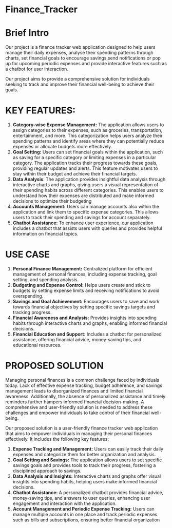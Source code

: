 # Finance_Tracker
# Brief Intro
Our project is a finance tracker web application designed to help users manage their daily expenses, analyse their spending patterns through charts, set financial goals to encourage savings,send notifications or pop up for upcoming periodic expenses and provide interactive features such as a chatbot for user interaction.

Our project aims to provide a comprehensive solution for individuals seeking to track and improve their financial well-being to achieve their goals.

# KEY FEATURES:
1. **Category-wise Expense Management:** The application allows users to assign categories to their expenses, such as groceries, transportation, entertainment, and more. This categorization helps users analyze their spending patterns and identify areas where they can potentially reduce expenses or allocate budgets more effectively.
2. **Goal Setting:** Users can set financial goals within the application, such as saving for a specific category or limiting expenses in a particular category. The application tracks their progress towards these goals, providing regular updates and alerts. This feature motivates users to stay within their budget and achieve their financial targets.
3. **Data Analysis**: The application provides insightful data analysis through interactive charts and graphs, giving users a visual representation of their spending habits across different categories. This enables users to understand how their expenses are distributed and make informed decisions to optimize their budgeting
4. **Accounts Management:** Users can manage accounts also within the application and link them to specific expense categories. This allows users to track their spending and savings for account separately.
5. **Chatbot Assistance:** To enhance user experience, our application includes a chatbot that assists users with queries and provides helpful information on financial topics.

# USE CASE
1. **Personal Finance Management:**
   Centralized platform for efficient management of personal finances, including expense tracking, goal setting, and spending analysis.
2. **Budgeting and Expense Control:**
   Helps users create and stick to budgets by setting expense limits and receiving notifications to avoid overspending.
3. **Savings and Goal Achievement:**
   Encourages users to save and work towards financial objectives by setting specific savings targets and tracking progress.
4. **Financial Awareness and Analysis:**
   Provides insights into spending habits through interactive charts and graphs, enabling informed financial decisions.
5. **Financial Education and Support:**
   Includes a chatbot for personalized assistance, offering financial advice, money-saving tips, and educational resources.

# PROPOSED SOLUTION

Managing personal finances is a common challenge faced by individuals today. Lack of effective expense tracking, budget adherence, and savings management leads to disorganized finances and limited financial awareness. Additionally, the absence of personalized assistance and timely reminders further hampers informed financial decision-making. A comprehensive and user-friendly solution is needed to address these challenges and empower individuals to take control of their financial well-being.

Our proposed solution is a user-friendly finance tracker web application that aims to empower individuals in managing their personal finances effectively. It includes the following key features:

1. **Expense Tracking and Management:** Users can easily track their daily expenses and categorize them for better organization and analysis.
2. **Goal Setting and Savings:** The application allows users to set specific savings goals and provides tools to track their progress, fostering a disciplined approach to savings.
3. **Data Analysis and Insights:** Interactive charts and graphs offer visual insights into spending habits, helping users make informed financial decisions.
4. **Chatbot Assistance:** A personalized chatbot provides financial advice, money-saving tips, and answers to user queries, enhancing user engagement and interaction with the application.
5. **Account Management and Periodic Expense Tracking:** Users can manage multiple accounts in one place and track periodic expenses such as bills and subscriptions, ensuring better financial organization



   


